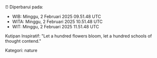 ⏰ Diperbarui pada:
- WIB: Minggu, 2 Februari 2025 09.51.48 UTC
- WITA: Minggu, 2 Februari 2025 10.51.48 UTC
- WIT: Minggu, 2 Februari 2025 11.51.48 UTC

Kutipan Inspiratif:
"Let a hundred flowers bloom, let a hundred schools of thought contend."


Kategori: nature

